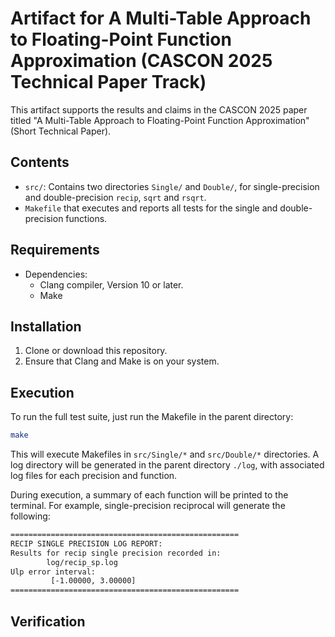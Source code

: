 # Artifact for A Multi-Table Approach to Floating-Point Function Approximation (CASCON 2025 Technical Paper Track)

This artifact supports the results and claims in the CASCON 2025 paper titled "A Multi-Table Approach to Floating-Point Function Approximation" (Short Technical Paper).


## Contents
- `src/`: Contains two directories `Single/` and `Double/`, for single-precision and double-precision `recip`, `sqrt` and `rsqrt`.
- `Makefile` that executes and reports all tests for the single and double-precision functions.

## Requirements
- Dependencies:
  - Clang compiler, Version 10 or later.
  - Make

## Installation
1. Clone or download this repository.
2. Ensure that Clang and Make is on your system.

## Execution

To run the full test suite, just run the Makefile in the parent directory:

```bash
make
```

This will execute Makefiles in `src/Single/*` and `src/Double/*` directories.
A log directory will be generated in the parent directory `./log`, with associated log files
for each precision and function.

During execution, a summary of each function will be printed to the terminal. For example,
single-precision reciprocal will generate the following:

```bash
===================================================
RECIP SINGLE PRECISION LOG REPORT:
Results for recip single precision recorded in:
        log/recip_sp.log
Ulp error interval:
         [-1.00000, 3.00000]
===================================================
```

## Verification



